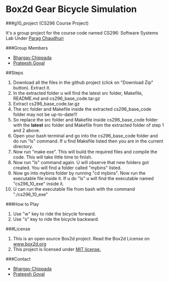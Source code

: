 Box2d Gear Bicycle Simulation
===========================

###g10_project (CS296 Course Project)

It's a group project for the course code named CS296: Software Systems Lab Under [Parag Chaudhuri](http://www.cse.iitb.ac.in/~paragc/)

###Group Members

 - [Bhargav Chippada](https://github.com/bhargavchippada)
 - [Prateesh Goyal](https://github.com/prateeshgoyal)

##Steps

1. Download all the files in the github project (click on "Download Zip" button). Extract it.
2. In the extracted folder u will find the latest src folder, Makefile, README.md and cs296_base_code.tar.gz 
3. Extract cs296_base_code.tar.gz
4. The src folder and Makefile inside the extracted cs296_base_code folder may not be up-to-date!!!
5. So replace the src folder and Makefile inside cs296_base_code folder with the **latest** src folder and Makefile from the extracted folder of step 1 and 2 above.
6. Open your bash terminal and go into the cs296_base_code folder and do run "ls" command. If u find Makefile listed then you are in the current directory.
7. Now run "make exe". This will build the required files and compile the code. This will take little time to finish.
8. Now run "ls" command again. U will observe that new folders got created. You will find a folder called "mybins" listed.
9. Now go into mybins folder by running "cd mybins". Now run the executable file inside it. If u do "ls" u will find the executable named "cs296_10_exe" inside it.
10. U can run the executable file from bash with the command "./cs296_10_exe"

###How to Play

1. Use "w" key to ride the bicycle forward.
2. Use "s" key to ride the bicycle backward.

###License

1. This is an open source Box2d project. Read the Box2d License on www.box2d.org
2. This project is licensed under [MIT license.](https://github.com/bhargavchippada/g10_project/blob/master/LICENSE.txt) 

###Contact

 - [Bhargav Chippada](http://www.cse.iitb.ac.in/~bhargavchippada/)
 - [Prateesh Goyal](http://www.cse.iitb.ac.in/~prateesh/)
